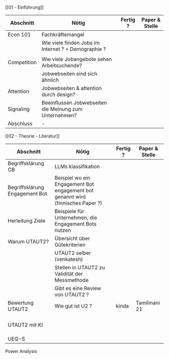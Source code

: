 
[[01 - Einführung]]

| Abschnitt   | Nötig                                                  | Fertig ? | Paper & Stelle |
| ----------- | ------------------------------------------------------ | -------- | -------------- |
| Econ 101    | Fachkräftemangel                                       |          |                |
|             | Wie viele finden Jobs im Internet ? + Demographie ?    |          |                |
|             |                                                        |          |                |
| Competition | Wie viele Jobangebote sehen Arbeitsuchende?            |          |                |
|             | Jobwebseiten sind sich ähnlich                         |          |                |
| Attention   | Jobwebseiten & attention durch design?                 |          |                |
| Signaling   | Beeinflussen Jobwebseiten die Meinung zum Unternehmen? |          |                |
| Abschluss   | -                                                      |          |                |

[[02 - Theorie - Literatur]]


| Abschnitt                      | Nötig                                                                           | Fertig ? | Paper & Stelle |
| ------------------------------ | ------------------------------------------------------------------------------- | -------- | -------------- |
| Begriffsklärung CB             | LLMs klassifikation                                                             |          |                |
| Begriffsklärung Engagement Bot | Beispiel wo ein Engagement Bot engagement bot genannt wird (finnisches Paper ?) |          |                |
| Herleitung Ziele               | Beispiele für Unternehmen, die Engagement Bots nutzen                           |          |                |
| Warum UTAUT2?                  | Übersicht über Gütekriterien                                                    |          |                |
|                                | UTAUT2 selber (venkatesh)                                                       |          |                |
|                                | Stellen in UTAUT2 zu Validität der Messmethode                                  |          |                |
|                                | Gibt es eine Review von UTAUT2 ?                                                |          |                |
| Bewertung UTAUT2               | Wie gut ist U2 ?                                                                | kinda    | Tamilmani 21   |
|                                |                                                                                 |          |                |
|                                |                                                                                 |          |                |
|                                |                                                                                 |          |                |
|                                |                                                                                 |          |                |
| UTAUT2 mit KI                  |                                                                                 |          |                |
|                                |                                                                                 |          |                |
|                                |                                                                                 |          |                |
|                                |                                                                                 |          |                |
| UEQ-S                          |                                                                                 |          |                |


Power Analysis

